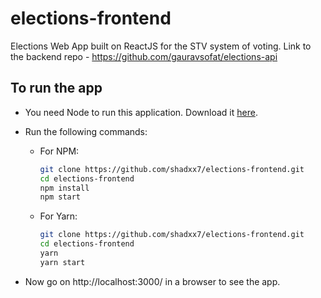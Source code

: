 # elections-frontend

Elections Web App built on ReactJS for the STV system of voting. Link to the backend repo - https://github.com/gauravsofat/elections-api

## To run the app

- You need Node to run this application. Download it [here](https://nodejs.org/).

- Run the following commands:

  - For NPM:

    ```bash
    git clone https://github.com/shadxx7/elections-frontend.git
    cd elections-frontend
    npm install
    npm start
    ```

  - For Yarn:
    ```bash
    git clone https://github.com/shadxx7/elections-frontend.git
    cd elections-frontend
    yarn
    yarn start
    ```

- Now go on http://localhost:3000/ in a browser to see the app.
